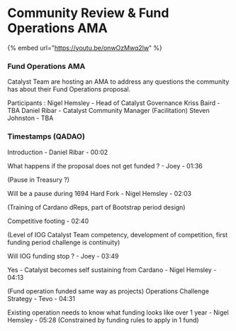 # Community Review & Fund Operations AMA

{% embed url="https://youtu.be/onwOzMwq2lw" %}

### Fund Operations AMA

Catalyst Team are hosting an AMA to address any questions the community has about their Fund Operations proposal.&#x20;

Participants : Nigel Hemsley - Head of Catalyst Governance Kriss Baird - TBA Daniel Ribar - Catalyst Community Manager (Facilitation) Steven Johnston - TBA

### Timestamps (QADAO)

Introduction - Daniel Ribar - 00:02&#x20;

What happens if the proposal does not get funded ? - Joey - 01:36&#x20;

(Pause in Treasury ?)&#x20;

Will be a pause during 1694 Hard Fork - Nigel Hemsley - 02:03&#x20;

(Training of Cardano dReps, part of Bootstrap period design)&#x20;

Competitive footing - 02:40&#x20;

(Level of IOG Catalyst Team competency, development of competition, first funding period challenge is continuity)&#x20;

Will IOG funding stop ? - Joey - 03:49&#x20;

Yes - Catalyst becomes self sustaining from Cardano - Nigel Hemsley - 04:13

(Fund operation funded same way as projects) Operations Challenge Strategy - Tevo - 04:31&#x20;

Existing operation needs to know what funding looks like over 1 year - Nigel Hemsley - 05:28 (Constrained by funding rules to apply in 1 fund)
